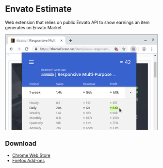 # Envato Estimate

Web extension that relies on public Envato API to show earnings an item generates on Envato Market

![Screenshot](images/screenshot-640x400c.png)

## Download

- [Chrome Web Store](https://chrome.google.com/webstore/detail/envato-estimate/pinhfpohpmbelplaamagnefndmcljcbk)
- [Firefox Add-ons](https://addons.mozilla.org/en-US/firefox/addon/envato-estimate/)
